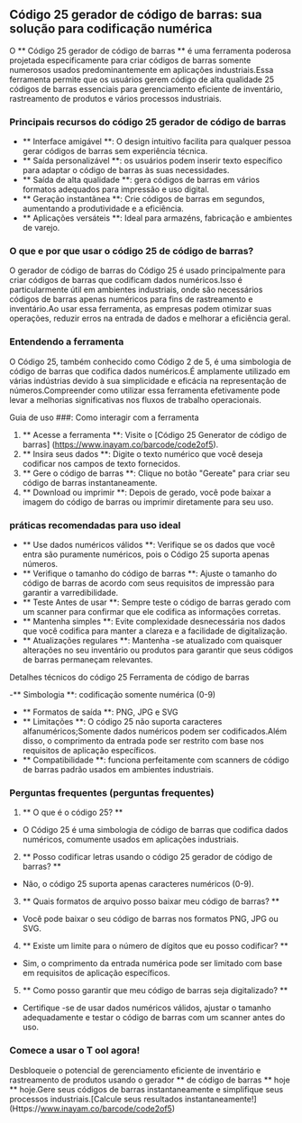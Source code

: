 ## Código 25 gerador de código de barras: sua solução para codificação numérica

O ** Código 25 gerador de código de barras ** é uma ferramenta poderosa projetada especificamente para criar códigos de barras somente numerosos usados ​​predominantemente em aplicações industriais.Essa ferramenta permite que os usuários gerem código de alta qualidade 25 códigos de barras essenciais para gerenciamento eficiente de inventário, rastreamento de produtos e vários processos industriais.

### Principais recursos do código 25 gerador de código de barras

- ** Interface amigável **: O design intuitivo facilita para qualquer pessoa gerar códigos de barras sem experiência técnica.
- ** Saída personalizável **: os usuários podem inserir texto específico para adaptar o código de barras às suas necessidades.
- ** Saída de alta qualidade **: gera códigos de barras em vários formatos adequados para impressão e uso digital.
- ** Geração instantânea **: Crie códigos de barras em segundos, aumentando a produtividade e a eficiência.
- ** Aplicações versáteis **: Ideal para armazéns, fabricação e ambientes de varejo.

### O que e por que usar o código 25 de código de barras?

O gerador de código de barras do Código 25 é usado principalmente para criar códigos de barras que codificam dados numéricos.Isso é particularmente útil em ambientes industriais, onde são necessários códigos de barras apenas numéricos para fins de rastreamento e inventário.Ao usar essa ferramenta, as empresas podem otimizar suas operações, reduzir erros na entrada de dados e melhorar a eficiência geral.

### Entendendo a ferramenta

O Código 25, também conhecido como Código 2 de 5, é uma simbologia de código de barras que codifica dados numéricos.É amplamente utilizado em várias indústrias devido à sua simplicidade e eficácia na representação de números.Compreender como utilizar essa ferramenta efetivamente pode levar a melhorias significativas nos fluxos de trabalho operacionais.

Guia de uso ###: Como interagir com a ferramenta

1. ** Acesse a ferramenta **: Visite o [Código 25 Generator de código de barras] (https://www.inayam.co/barcode/code2of5).
2. ** Insira seus dados **: Digite o texto numérico que você deseja codificar nos campos de texto fornecidos.
3. ** Gere o código de barras **: Clique no botão "Gereate" para criar seu código de barras instantaneamente.
4. ** Download ou imprimir **: Depois de gerado, você pode baixar a imagem do código de barras ou imprimir diretamente para seu uso.

### práticas recomendadas para uso ideal

- ** Use dados numéricos válidos **: Verifique se os dados que você entra são puramente numéricos, pois o Código 25 suporta apenas números.
- ** Verifique o tamanho do código de barras **: Ajuste o tamanho do código de barras de acordo com seus requisitos de impressão para garantir a varredibilidade.
- ** Teste Antes de usar **: Sempre teste o código de barras gerado com um scanner para confirmar que ele codifica as informações corretas.
- ** Mantenha simples **: Evite complexidade desnecessária nos dados que você codifica para manter a clareza e a facilidade de digitalização.
- ** Atualizações regulares **: Mantenha -se atualizado com quaisquer alterações no seu inventário ou produtos para garantir que seus códigos de barras permaneçam relevantes.

Detalhes técnicos do código 25 Ferramenta de código de barras

-** Simbologia **: codificação somente numérica (0-9)
- ** Formatos de saída **: PNG, JPG e SVG
- ** Limitações **: O código 25 não suporta caracteres alfanuméricos;Somente dados numéricos podem ser codificados.Além disso, o comprimento da entrada pode ser restrito com base nos requisitos de aplicação específicos.
- ** Compatibilidade **: funciona perfeitamente com scanners de código de barras padrão usados ​​em ambientes industriais.

### Perguntas frequentes (perguntas frequentes)

1. ** O que é o código 25? **
- O Código 25 é uma simbologia de código de barras que codifica dados numéricos, comumente usados ​​em aplicações industriais.

2. ** Posso codificar letras usando o código 25 gerador de código de barras? **
- Não, o código 25 suporta apenas caracteres numéricos (0-9).

3. ** Quais formatos de arquivo posso baixar meu código de barras? **
- Você pode baixar o seu código de barras nos formatos PNG, JPG ou SVG.

4. ** Existe um limite para o número de dígitos que eu posso codificar? **
- Sim, o comprimento da entrada numérica pode ser limitado com base em requisitos de aplicação específicos.

5. ** Como posso garantir que meu código de barras seja digitalizado? **
- Certifique -se de usar dados numéricos válidos, ajustar o tamanho adequadamente e testar o código de barras com um scanner antes do uso.

### Comece a usar o T ool agora!

Desbloqueie o potencial de gerenciamento eficiente de inventário e rastreamento de produtos usando o gerador ** de código de barras ** hoje ** hoje.Gere seus códigos de barras instantaneamente e simplifique seus processos industriais.[Calcule seus resultados instantaneamente!] (Https://www.inayam.co/barcode/code2of5)